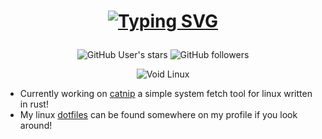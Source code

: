 <div align="center">
<h1>

[![Typing SVG](https://readme-typing-svg.demolab.com?font=Maple+Mono&size=50&duration=4000&pause=4000&color=E8E3E3&center=true&vCenter=true&random=false&width=450&height=75&lines=i'm+elric!;one+elric)](https://git.io/typing-svg)

</h1>

![GitHub User's stars](https://img.shields.io/github/stars/onelric?style=for-the-badge&labelColor=%23e8e3e3&color=%23151515)
![GitHub followers](https://img.shields.io/github/followers/onelric?style=for-the-badge&labelColor=%23e8e3e3&color=%23151515)

<div align="center">

![Void Linux](https://img.shields.io/badge/linux-%23ff0000?style=for-the-badge&logo=Void%20Linux&logoColor=%23151515&label=void&labelColor=%23e8e3e3&color=%23151515&link=https%3A%2F%2Fvoidlinux.org%2F)
</div>

</div>

- Currently working on [catnip](https://github.com/onelric/catnip) a simple system fetch tool for linux written in rust!
- My linux [dotfiles](https://github.com/onelric/dotfiles) can be found somewhere on my profile if you look around!
